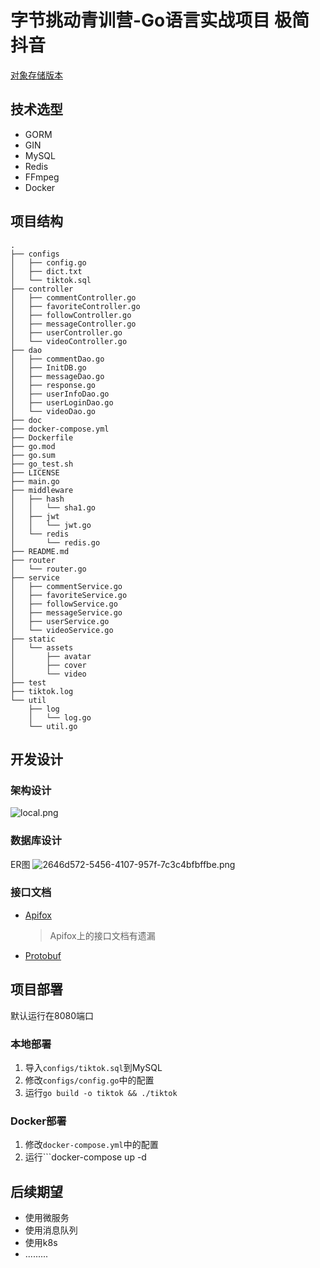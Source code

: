 # 字节挑动青训营-Go语言实战项目 极简抖音
[对象存储版本](https://github.com/RookiePeckEachOtherCode/tiktok/tree/oss)
## 技术选型
- GORM
- GIN
- MySQL
- Redis
- FFmpeg
- Docker
## 项目结构
```
.
├── configs         
│   ├── config.go  
│   ├── dict.txt    
│   └── tiktok.sql  
├── controller
│   ├── commentController.go   
│   ├── favoriteController.go
│   ├── followController.go
│   ├── messageController.go
│   ├── userController.go
│   └── videoController.go
├── dao
│   ├── commentDao.go
│   ├── InitDB.go
│   ├── messageDao.go
│   ├── response.go
│   ├── userInfoDao.go
│   ├── userLoginDao.go
│   └── videoDao.go
├── doc
├── docker-compose.yml
├── Dockerfile
├── go.mod
├── go.sum
├── go_test.sh 
├── LICENSE
├── main.go
├── middleware
│   ├── hash
│   │   └── sha1.go
│   ├── jwt
│   │   └── jwt.go
│   └── redis
│       └── redis.go
├── README.md
├── router
│   └── router.go
├── service
│   ├── commentService.go
│   ├── favoriteService.go
│   ├── followService.go
│   ├── messageService.go
│   ├── userService.go
│   └── videoService.go
├── static
│   └── assets
│       ├── avatar
│       ├── cover
│       └── video
├── test
├── tiktok.log
└── util
    ├── log
    │   └── log.go
    └── util.go
```
## 开发设计

### 架构设计
![local.png](https://img1.imgtp.com/2023/08/23/mpOa9thd.png)
### 数据库设计
ER图
![2646d572-5456-4107-957f-7c3c4bfbffbe.png](https://img1.imgtp.com/2023/08/23/vxQFOzRQ.png)

### 接口文档
- [Apifox](https://apifox.com/apidoc/shared-09d88f32-0b6c-4157-9d07-a36d32d7a75c/)
    > Apifox上的接口文档有遗漏
- [Protobuf](./doc/接口文档.md)

## 项目部署
默认运行在8080端口
### 本地部署
1. 导入```configs/tiktok.sql```到MySQL
2. 修改```configs/config.go```中的配置
3. 运行```go build -o tiktok && ./tiktok```
### Docker部署
1. 修改```docker-compose.yml```中的配置
2. 运行```docker-compose up -d
## 后续期望
- 使用微服务
- 使用消息队列
- 使用k8s
- .........




